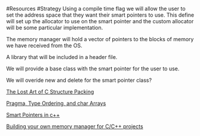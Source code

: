 #Resources
#Strategy
Using a compile time flag we will allow the user to set the address space that they want their smart pointers to use. This define will set up the allocator to use on the smart pointer and the custom allocator will be some particular implementation.

The memory manager will hold a vector of pointers to the blocks of memory we have received from the OS.

A library that will be included in a header file. 

We will provide a base class with the smart pointer for the user to use.

We will overide new and delete for the smart pointer class?

[The Lost Art of C Structure Packing](http://www.catb.org/esr/structure-packing/#_bitfields)

[Pragma, Type Ordering, and char Arrays](http://stackoverflow.com/questions/4301759/disable-structure-padding-in-c-without-using-pragma)

[Smart Pointers in c++](https://msdn.microsoft.com/en-us/library/hh279674.aspx)

[Building your own memory manager for C/C++ projects](https://www6.software.ibm.com/developerworks/education/au-memorymanager/au-memorymanager-pdf.pdf)
